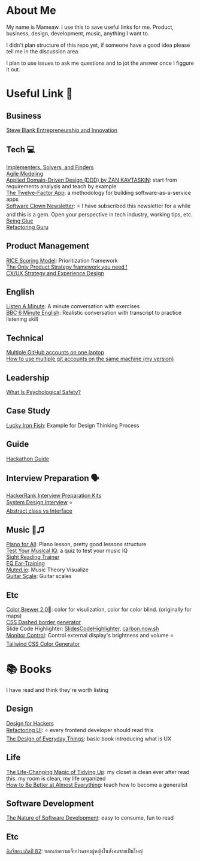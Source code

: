 # About Me

My name is Mameaw. I use this to save useful links for me. Product, business, design, development, music, anything I want to.

I didn't plan structure of this repo yet, if someone have a good idea please tell me in the discussion area.

I plan to use issues to ask me questions and to jot the answer once I figgure it out.


# Useful Link 📌
## Business
[Steve Blank Entrepreneurship and Innovation](https://steveblank.com/)

## Tech 💻
[Implementers, Solvers, and Finders](https://rkoutnik.com/2016/04/21/implementers-solvers-and-finders.html)  
[Agile Modeling](http://agilemodeling.com/)  
[Applied Domain-Driven Design (DDD) by ZAN KAVTASKIN](http://www.zankavtaskin.com/2014/12/applied-domain-driven-design-ddd-part-0.html): start from requirements analysis and teach by example  
[The Twelve-Factor App](https://12factor.net): a methodology for building software-as-a-service apps  
[Software Clown Newsletter](https://codewithoutrules.com/softwareclown/): ⭐️ I have subscribed this newsletter for a while and this is a gem. Open your perspective in tech industry, working tips, etc.  
[Being Glue](https://noidea.dog/glue)  
[Refactoring Guru](https://refactoring.guru/)  

## Product Management
[RICE Scoring Model](https://www.productplan.com/glossary/rice-scoring-model/): Prioritization framework  
[The Only Product Strategy framework you need !](https://akashmdubey.medium.com/the-only-product-strategy-framework-you-need-5bf64dedef3e)  
[CX/UX Strategy and Experience Design](https://deltacx.com)

## English
[Listen A Minute](https://listenaminute.com/): A minute conversation with exercises  
[BBC 6 Minute English](https://www.bbc.co.uk/learningenglish/english/features/6-minute-english): Realistic conversation with transcript to practice listening skill


## Technical
[Multiple GitHub accounts on one laptop](https://dev.to/osipovsimon/multiple-github-accounts-on-one-laptop-2dmg)  
[How to use multiple git accounts on the same machine (my version)](https://mameaw14.xyz/blog/how-to-use-multiple-git/)  


## Leadership
[What Is Psychological Safety?](https://hbr.org/2023/02/what-is-psychological-safety)  


## Case Study
[Lucky Iron Fish](https://www.youtube.com/watch?v=KJM7Nj1DCwk): Example for Design Thinking Process

## Guide
[Hackathon Guide](https://hackathon.guide/)  

## Interview Preparation 🗣
[HackerRank Interview Preparation Kits](https://www.hackerrank.com/interview/preparation-kits)  
[System Design Interview](https://www.youtube.com/watch?v=bUHFg8CZFws) ⭐️  
[Abstract class vs Interface](https://www.c-sharpcorner.com/UploadFile/d0e913/abstract-class-interface-two-villains-of-every-interview/)  

## Music 🎸♫
[Piano for All](https://pianoforall.com/): Piano lesson, pretty good lessons structure  
[Test Your Musical IQ](https://www.themusiclab.org/quizzes/miq): a quiz to test your music IQ  
[Sight Reading Trainer](https://sightreading.training/)  
[EQ Ear-Training](https://www.soundgym.co/playground/eq)  
[Muted.io](https://muted.io/): Music Theory Visualize  
[Guitar Scale](https://guitarscale.org/): Guitar scales

## Etc
[Color Brewer 2.0](http://colorbrewer2.org)🎨: color for visulization, color for color blind. (originally for maps)   
[CSS Dashed border generator](https://kovart.github.io/dashed-border-generator/)  
Slide Code Highlighter: [SlidesCodeHighlighter](https://romannurik.github.io/SlidesCodeHighlighter/), [carbon.now.sh](https://carbon.now.sh/)  
[Monitor Control](https://github.com/MonitorControl/MonitorControl): Control external display's brightness and volume ⭐️  
[Tailwind CSS Color Generator](https://uicolors.app/create)  

# 📚 Books
I have read and think they're worth listing

## Design
[Design for Hackers](https://www.amazon.com/Design-Hackers-Reverse-Engineering-Beauty/dp/1119998956)  
[Refactoring UI](https://refactoringui.com/book/): ⭐️ every frontend developer should read this  
[The Design of Everyday Things](https://www.amazon.com/Design-Everyday-Things-Revised-Expanded-ebook/dp/B00E257T6C): basic book introducing what is UX

## Life
[The Life-Changing Magic of Tidying Up](https://www.amazon.com/Life-Changing-Magic-Tidying-Decluttering-Organizing/dp/1607747308): my closet is clean ever after read this. my room is clean, my life organized  
[How to Be Better at Almost Everything](https://www.amazon.com/How-Be-Better-Almost-Everything/dp/194688541X): teach how to become a generalist

## Software Development
[The Nature of Software Development](https://www.amazon.com/Nature-Software-Development-Simple-Valuable/dp/1941222374): easy to consume, fun to read

## Etc
[คิมจียอง เกิดปี 82](https://www.the101.world/kim-ji-young-born-1982-review/): บอกเล่าความเจ็บปวดของผู้หญิงในสังคมชายเป็นใหญ่
